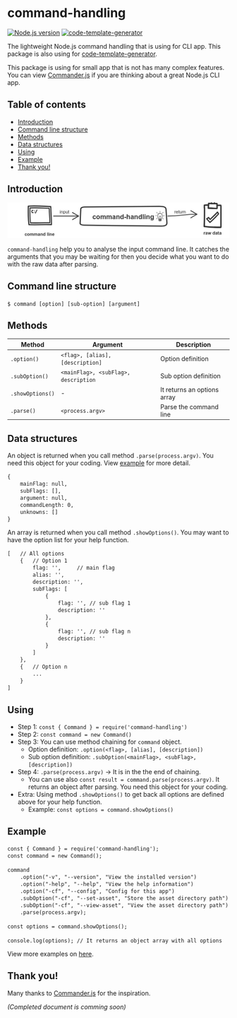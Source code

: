 # command-handling
[![Node.js version](https://img.shields.io/node/v/code-template-generator.svg?style=flat)](https://nodejs.org)   [![code-template-generator](https://img.shields.io/npm/v/command-handling.svg?style=flat)](https://www.npmjs.com/package/command-handling/)

The lightweight Node.js command handling that is using for CLI app. This package is also using for [code-template-generator](https://www.npmjs.com/package/code-template-generator).

This package is using for small app that is not has many complex features. You can view [Commander.js](https://github.com/tj/commander.js) if you are thinking about a great Node.js CLI app.

## Table of contents
* [Introduction](#introduction)
* [Command line structure](#command-line-structure)
* [Methods](#methods)
* [Data structures](#data-structures)
* [Using](#using)
* [Example](#example)
* [Thank you!](#thank-you)

## Introduction
![How it works](./assets/howitworks.png)

`command-handling` help you to analyse the input command line. It catches the arguments that you may be waiting for then you decide what you want to do with the raw data after parsing.

## Command line structure
`$ command [option] [sub-option] [argument]`

## Methods
|Method|Argument|Description|
|---|---|---|
|`.option()`|`<flag>, [alias], [description]`|Option definition|
|`.subOption()`|`<mainFlag>, <subFlag>, description`|Sub option definition|
|`.showOptions()`|-|It returns an options array|
|`.parse()`|`<process.argv>`|Parse the command line|

## Data structures

An object is returned when you call method `.parse(process.argv)`. You need this object for your coding. View [example](#example) for more detail.
```
{
    mainFlag: null,
    subFlags: [],
    argument: null,
    commandLength: 0,
    unknowns: []
}
```

An array is returned when you call method `.showOptions()`. You may want to have the option list for your help function.
```
[   // All options
    {   // Option 1
        flag: '',     // main flag
        alias: '',
        description: '',
        subFlags: [
            {
                flag: '', // sub flag 1
                description: ''
            },
            {
                flag: '', // sub flag n
                description: ''
            }
        ]
    },
    {   // Option n
        ...
    }
]
```

## Using
* Step 1: `const { Command } = require('command-handling')`
* Step 2: `const command = new Command()`
* Step 3: You can use method chaining for `command` object.
    * Option definition: `.option(<flag>, [alias], [description])`
    * Sub option definition: `.subOption(<mainFlag>, <subFlag>, [description])`
* Step 4: `.parse(process.argv)` -> It is in the the end of chaining.
    * You can use also `const result = command.parse(process.argv)`. It returns an object after parsing. You need this object for your coding.
* Extra: Using method `.showOptions()` to get back all options are defined above for your help function.
    * Example: `const options = command.showOptions()`

## Example

```
const { Command } = require('command-handling');
const command = new Command();

command
    .option("-v", "--version", "View the installed version")
    .option("-help", "--help", "View the help information")
    .option("-cf", "--config", "Config for this app")
    .subOption("-cf", "--set-asset", "Store the asset directory path")
    .subOption("-cf", "--view-asset", "View the asset directory path")
    .parse(process.argv);

const options = command.showOptions();

console.log(options); // It returns an object array with all options
```

View more examples on [here](https://github.com/nguyenkhois/command-handling).

## Thank you!
Many thanks to [Commander.js](https://github.com/tj/commander.js) for the inspiration.

*(Completed document is comming soon)*
